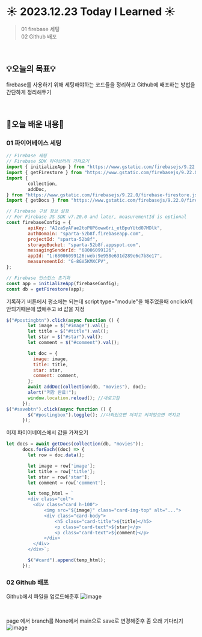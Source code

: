 # ☀️ 2023.12.23 Today I Learned ☀️
>01 firebase 세팅 <br/>
02 Github 배포 <br/>

<br/>

## 💡오늘의 목표💡
firebase를 사용하기 위해 세팅해야하는 코드들을 정리하고 Github에 배포하는 방법을 간단하게 정리해두기

<br/>

## 📖오늘 배운 내용📖
### 01 파이어베이스 세팅
```js
// Firebase 세팅
// Firebase SDK 라이브러리 가져오기
import { initializeApp } from "https://www.gstatic.com/firebasejs/9.22.0/firebase-app.js";
import { getFirestore } from "https://www.gstatic.com/firebasejs/9.22.0/firebase-firestore.js";
import {
        collection,
        addDoc,
} from "https://www.gstatic.com/firebasejs/9.22.0/firebase-firestore.js";
import { getDocs } from "https://www.gstatic.com/firebasejs/9.22.0/firebase-firestore.js";

// Firebase 구성 정보 설정
// For Firebase JS SDK v7.20.0 and later, measurementId is optional
const firebaseConfig = {
        apiKey: "AIzaSyAFae2toPUP6oww6ri_etBpuYUtd07MDlk",
        authDomain: "sparta-52b8f.firebaseapp.com",
        projectId: "sparta-52b8f",
        storageBucket: "sparta-52b8f.appspot.com",
        messagingSenderId: "68006099126",
        appId: "1:68006099126:web:9e958e631d289e6c7b8e17",
        measurementId: "G-8GV5KMXCPV",
};

// Firebase 인스턴스 초기화
const app = initializeApp(firebaseConfig);
const db = getFirestore(app);
```
기록하기 버튼에서 평소에는 되는데 script type="module"을 해주었을때 onclick이 안되기때문에 없애주고 id 값을 지정
```js
$("#postingbtn").click(async function () {
        let image = $("#image").val();
        let title = $("#title").val();
        let star = $("#star").val();
        let comment = $("#comment").val();

        let doc = {
          image: image,
          title: title,
          star: star,
          comment: comment,
        };
        await addDoc(collection(db, "movies"), doc);
        alert("저장 완료!");
        window.location.reload(); //새로고침
      });
$("#savebtn").click(async function () {
        $("#postingbox").toggle(); //나와있으면 꺼지고 켜져있으면 꺼지고
      });
``` 

이제 파이어베이스에서 값을 가져오기
```js
let docs = await getDocs(collection(db, "movies"));
      docs.forEach((doc) => {
        let row = doc.data();

        let image = row['image'];
        let title = row['title'];
        let star = row['star'];
        let comment = row['comment'];

        let temp_html = `
        <div class="col">
          <div class="card h-100">
              <img src="${image}" class="card-img-top" alt="...">
              <div class="card-body">
                  <h5 class="card-title">${title}</h5>
                  <p class="card-text">${star}</p>
                  <p class="card-text">${comment}</p>
              </div>
          </div>
        </div>`;

        $("#card").append(temp_html);
      });
``` 

### 02 Github 배포
Github에서 파일을 업로드해준후
![image](https://github.com/limhyerin/TIL/assets/70150896/bd1ac9fb-d3e1-4cb5-8289-40aebb36901e)

<br/>

page 에서 branch를 None에서 main으로 save로 변경해준후 좀 오래 기다리기
![image](https://github.com/limhyerin/TIL/assets/70150896/6a7f11d2-0a56-4697-844f-279a91ddb749)

